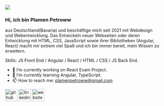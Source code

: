 
![](https://media.licdn.com/dms/image/D4E16AQHB1ty-_Aivsw/profile-displaybackgroundimage-shrink_350_1400/0/1680642064698?e=1686182400&v=beta&t=IV7QFi4MTzn0uPiHwkk4S3zoTpo9zF7vYyYn4QwhB7g)

### Hi, ich bin Plamen Petroww

aus Deutschland(Bavaria) und beschäftige mich seit 2021 mit Webdesign und Webentwicklung. Das Entwickeln neuer Webseiten oder deren Entwicklung mit HTML, CSS, JavaScript sowie  ihrer Bibliotheken (Angular, React) macht mir extrem viel Spaß und ich bin immer bereit, mein Wissen zu erweitern.

Skills:  JS Front End / Angular / React / HTML / CSS / JS Back End.

- 🔭 I’m currently working on React Exam Project.
- 🌱 I’m currently learning Angular, TypeScript.
- 📫 How to reach me: plamenpetroww@gmail.com 


[<img src='https://cdn.jsdelivr.net/npm/simple-icons@3.0.1/icons/github.svg' alt='github' height='40'>](https://github.com/plamenpetroww)  [<img src='https://cdn.jsdelivr.net/npm/simple-icons@3.0.1/icons/linkedin.svg' alt='linkedin' height='40'>](https://www.linkedin.com/in/PlamenPetrov/)  [<img src='https://cdn.jsdelivr.net/npm/simple-icons@3.0.1/icons/icloud.svg' alt='website' height='40'>](https://kontakt.petroww.com/)  







